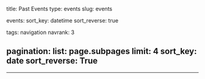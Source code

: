 title: Past Events
type: events
slug: events

events:
    sort_key: datetime
    sort_reverse: true

tags: navigation
navrank: 3

pagination:
    list: page.subpages
    limit: 4
    sort_key: date
    sort_reverse: True
---
---
